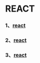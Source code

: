# REACT

### 1、[react](/REACT/react)

### 2、[react](/REACT/react-redux)

### 3、[react](/REACT/react-router)
